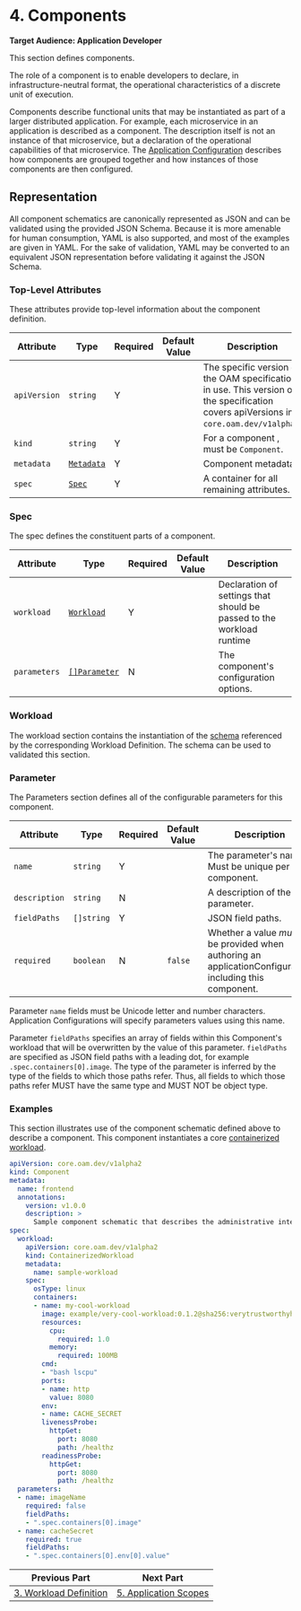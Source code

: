 # 4. Components

**Target Audience: Application Developer** 

This section defines components.

The role of a component is to enable developers to declare, in infrastructure-neutral format, the operational characteristics of a discrete unit of execution.

Components describe functional units that may be instantiated as part of a larger distributed application. For example, each microservice in an application is described as a component. The description itself is not an instance of that microservice, but a declaration of the operational capabilities of that microservice. The [Application Configuration](7.application_configuration.md) describes how components are grouped together and how instances of those components are then configured.

## Representation

All component schematics are canonically represented as JSON and can be validated using the provided JSON Schema. Because it is more amenable for human consumption, YAML is also supported, and most of the examples are given in YAML. For the sake of validation, YAML may be converted to an equivalent JSON representation before validating it against the JSON Schema.

### Top-Level Attributes

These attributes provide top-level information about the component definition.

| Attribute | Type | Required | Default Value | Description |
|-----------|------|----------|---------------|-------------|
| `apiVersion` | `string` | Y || The specific version of the OAM specification in use. This version of the specification covers apiVersions in `core.oam.dev/v1alpha2`. |
| `kind` | `string` | Y || For a component , must be `Component`. |
| `metadata` | [`Metadata`](2.overview_and_terminology.md#metadata) | Y | | Component metadata. |
| `spec`| [`Spec`](#spec) | Y || A container for all remaining attributes. |

### Spec

The spec defines the constituent parts of a component.

| Attribute | Type | Required | Default Value | Description |
|-----------|------|----------|---------------|-------------|
| `workload` | [`Workload`](#workload) | Y | | Declaration of settings that should be passed to the workload runtime|
| `parameters` | [`[]Parameter`](#parameter) | N | | The component's configuration options. |

### Workload

The workload section contains the instantiation of the [schema](3.workload.md#DefinitionRef) referenced by the corresponding Workload Definition. The schema can be used to validated this section.

### Parameter

The Parameters section defines all of the configurable parameters for this component.

| Attribute | Type | Required | Default Value | Description |
|-----------|------|----------|---------------|-------------|
| `name` | `string` | Y | | The parameter's name. Must be unique per component. |
| `description` | `string` | N | | A description of the parameter. |
| `fieldPaths` | `[]string` | Y | | JSON field paths. |
| `required` | `boolean` | N |`false` | Whether a value _must_ be provided when authoring an applicationConfiguration including this component. |

Parameter `name` fields must be Unicode letter and number characters. Application Configurations will specify parameters values using this name.

Parameter `fieldPaths` specifies an array of fields within this Component's workload that will be overwritten by the value of this parameter. `fieldPaths` are specified as JSON field paths with a leading dot, for example `.spec.containers[0].image`. The type of the parameter is inferred by the type of the fields to which those paths refer. Thus, all fields to which those paths refer MUST have the same type and MUST NOT be object type.

### Examples

This section illustrates use of the component schematic defined above to describe a component. This component instantiates a core [containerized workload](core/workloads/containerized_workload/containerized_workload.md).

```yaml
apiVersion: core.oam.dev/v1alpha2
kind: Component
metadata:
  name: frontend
  annotations:
    version: v1.0.0
    description: >
      Sample component schematic that describes the administrative interface for our Twitter bot.
spec:
  workload:
    apiVersion: core.oam.dev/v1alpha2
    kind: ContainerizedWorkload
    metadata:
      name: sample-workload
    spec:
      osType: linux
      containers:
      - name: my-cool-workload
        image: example/very-cool-workload:0.1.2@sha256:verytrustworthyhash
        resources:
          cpu:
            required: 1.0
          memory:
            required: 100MB
        cmd:
        - "bash lscpu"
        ports:
        - name: http
          value: 8080
        env:
        - name: CACHE_SECRET
        livenessProbe:
          httpGet:
            port: 8080
            path: /healthz
        readinessProbe:
          httpGet:
            port: 8080
            path: /healthz
  parameters: 
  - name: imageName
    required: false
    fieldPaths: 
    - ".spec.containers[0].image"
  - name: cacheSecret
    required: true
    fieldPaths:
    - ".spec.containers[0].env[0].value"
```

| Previous Part        | Next Part           | 
| ------------- |-------------| 
|[3. Workload Definition](3.workload.md) |  [5. Application Scopes](5.application_scopes.md)| 
